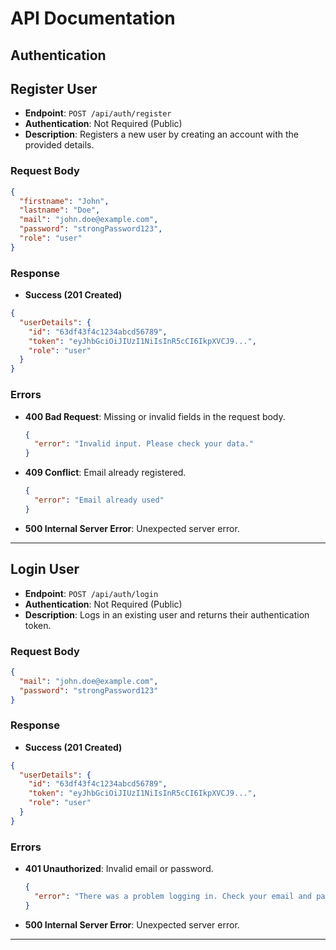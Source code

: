 # API Documentation

## Authentication

## Register User

- **Endpoint**: `POST /api/auth/register`
- **Authentication**: Not Required (Public)
- **Description**: Registers a new user by creating an account with the provided details.

### Request Body

```json
{
  "firstname": "John",
  "lastname": "Doe",
  "mail": "john.doe@example.com",
  "password": "strongPassword123",
  "role": "user"
}
```

### Response

- **Success (201 Created)**

```json
{
  "userDetails": {
    "id": "63df43f4c1234abcd56789",
    "token": "eyJhbGciOiJIUzI1NiIsInR5cCI6IkpXVCJ9...",
    "role": "user"
  }
}
```

### Errors

- **400 Bad Request**: Missing or invalid fields in the request body.
  ```json
  {
    "error": "Invalid input. Please check your data."
  }
  ```

- **409 Conflict**: Email already registered.
  ```json
  {
    "error": "Email already used"
  }
  ```

- **500 Internal Server Error**: Unexpected server error.

---

## Login User

- **Endpoint**: `POST /api/auth/login`
- **Authentication**: Not Required (Public)
- **Description**: Logs in an existing user and returns their authentication token.

### Request Body

```json
{
  "mail": "john.doe@example.com",
  "password": "strongPassword123"
}
```

### Response

- **Success (201 Created)**

```json
{
  "userDetails": {
    "id": "63df43f4c1234abcd56789",
    "token": "eyJhbGciOiJIUzI1NiIsInR5cCI6IkpXVCJ9...",
    "role": "user"
  }
}
```

### Errors

- **401 Unauthorized**: Invalid email or password.
  ```json
  {
    "error": "There was a problem logging in. Check your email and password or create an account."
  }
  ```

- **500 Internal Server Error**: Unexpected server error.

---

